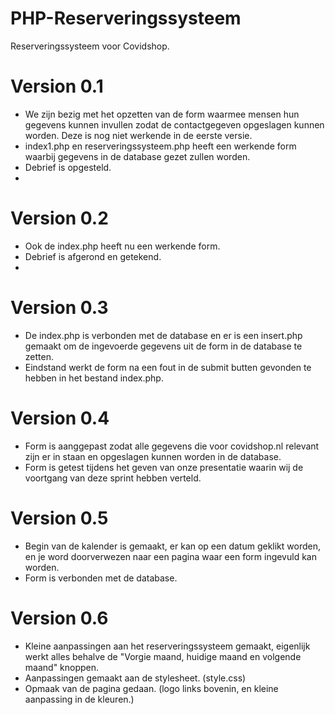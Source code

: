 # PHP-Reserveringssysteem
Reserveringssysteem voor Covidshop.

# Version 0.1
* We zijn bezig met het opzetten van de form waarmee mensen hun gegevens kunnen invullen zodat de contactgegeven opgeslagen kunnen worden. Deze is nog niet werkende in de eerste versie.
* index1.php en reserveringssysteem.php heeft een werkende form waarbij gegevens in de database gezet zullen worden.
* Debrief is opgesteld.
*

# Version 0.2
* Ook de index.php heeft nu een werkende form.
* Debrief is afgerond en getekend.
* 
# Version 0.3
* De index.php is verbonden met de database en er is een insert.php gemaakt om de ingevoerde gegevens uit de form in de database te zetten.
* Eindstand werkt de form na een fout in de submit butten gevonden te hebben in het bestand index.php.

# Version 0.4
* Form is aanggepast zodat alle gegevens die voor covidshop.nl relevant zijn er in staan en opgeslagen kunnen worden in de database.
* Form is getest tijdens het geven van onze presentatie waarin wij de voortgang van deze sprint hebben verteld.

# Version 0.5
* Begin van de kalender is gemaakt, er kan op een datum geklikt worden, en je word doorverwezen naar een pagina waar een form ingevuld kan worden.
* Form is verbonden met de database.

# Version 0.6
* Kleine aanpassingen aan het reserveringssysteem gemaakt, eigenlijk werkt alles behalve de "Vorgie maand, huidige maand en volgende maand" knoppen.
* Aanpassingen gemaakt aan de stylesheet. (style.css)
* Opmaak van de pagina gedaan. (logo links bovenin, en kleine aanpassing in de kleuren.)
